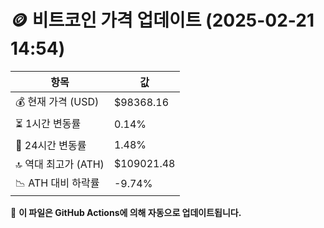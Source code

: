 # 🪙 비트코인 가격 업데이트 (2025-02-21 14:54)

| 항목                | 값 |
|--------------------|----------------|
| 💰 현재 가격 (USD) | $98368.16 |
| ⏳ 1시간 변동률    | 0.14% |
| 📆 24시간 변동률   | 1.48% |
| 🔝 역대 최고가 (ATH) | $109021.48 |
| 📉 ATH 대비 하락률 | -9.74% |

🔄 **이 파일은 GitHub Actions에 의해 자동으로 업데이트됩니다.**

